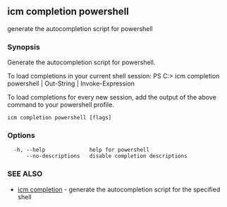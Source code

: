 ## icm completion powershell

generate the autocompletion script for powershell

### Synopsis


Generate the autocompletion script for powershell.

To load completions in your current shell session:
PS C:\> icm completion powershell | Out-String | Invoke-Expression

To load completions for every new session, add the output of the above command
to your powershell profile.


```
icm completion powershell [flags]
```

### Options

```
  -h, --help              help for powershell
      --no-descriptions   disable completion descriptions
```

### SEE ALSO

* [icm completion](icm_completion.md)	 - generate the autocompletion script for the specified shell

